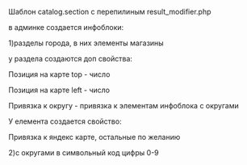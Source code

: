 Шаблон catalog.section с перепилиным result_modifier.php


в админке создается инфоблоки:

1)разделы города, в них элементы магазины

у раздела создаются доп свойства:

Позиция на карте top - число

Позиция на карте left - число

Привязка к округу - привязка к элементам инфоблока с округами

У елемента создается свойство:

Привязка к яндекс карте, остальные по желанию


2)с округами в символьный код цифры 0-9

